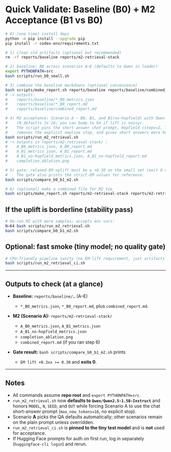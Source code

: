 # Quick Validate: Baseline (B0) + M2 Acceptance (B1 vs B0)

```bash
# 0) (one time) install deps
python -m pip install --upgrade pip
pip install -r codex-env/requirements.txt

# 1) clean old artifacts (optional but recommended)
rm -rf reports/baseline reports/m2-retrieval-stack

# 2) baseline: B0 across scenarios A–E (defaults to Qwen in loader)
export PYTHONPATH=src
bash scripts/run_b0_small.sh

# 3) combine the baseline markdowns (optional convenience)
bash scripts/make_report.sh reports/baseline reports/baseline/combined_report.md
# -> outputs:
#    reports/baseline/*_B0_metrics.json
#    reports/baseline/*_B0_report.md
#    reports/baseline/combined_report.md

# 4) M2 acceptance: Scenario A — B0, B1, and B1(no-hopfield) with Qwen
#    (N defaults to 24; you can bump to 64 if lift is noisy).
#    The script pins the short-answer chat prompt, Hopfield (steps=2, T=0.5),
#    removes the explicit newline stop, and gives short answers more headroom.
bash scripts/run_m2_retrieval.sh
# -> outputs in reports/m2-retrieval-stack/ :
#    A_B0_metrics.json, A_B0_report.md
#    A_B1_metrics.json, A_B1_report.md
#    A_B1_no-hopfield_metrics.json, A_B1_no-hopfield_report.md
#    completion_ablation.png

# 5) gate: relaxed-EM uplift must be ≥ +0.30 on the small set (exit 0 on success).
#    The gate also prints the strict-EM values for reference.
bash scripts/compare_b0_b1_m2.sh

# 6) (optional) make a combined file for M2 too
bash scripts/make_report.sh reports/m2-retrieval-stack reports/m2-retrieval-stack/combined_report.md
```

## If the uplift is borderline (stability pass)

```bash
# Re-run M2 with more samples; accepts env vars:
N=64 bash scripts/run_m2_retrieval.sh
bash scripts/compare_b0_b1_m2.sh
```

## Optional: fast smoke (tiny model; no quality gate)

```bash
# CPU-friendly pipeline sanity (no EM-lift requirement, just artifacts exist)
bash scripts/run_m2_retrieval_ci.sh
```

---

## Outputs to check (at a glance)

* **Baseline:** `reports/baseline/…` (A–E)

  * `*_B0_metrics.json`, `*_B0_report.md`, plus `combined_report.md`.
* **M2 (Scenario A):** `reports/m2-retrieval-stack/`

  * `A_B0_metrics.json`, `A_B1_metrics.json`
  * `A_B1_no-hopfield_metrics.json`
  * `completion_ablation.png`
  * `combined_report.md` (if you ran step 6)
* **Gate result:** `bash scripts/compare_b0_b1_m2.sh` prints

  * `EM lift +0.3xx >= 0.30` and **exits 0**.

---

## Notes

* All commands assume **repo root** and `export PYTHONPATH=src`.
* `run_m2_retrieval.sh` now **defaults to `Qwen/Qwen2.5-1.5B-Instruct`** and honors `MODEL`, `N`, `SEED`, and `OUT` while
  forcing Scenario A to use the chat short-answer prompt (`max_new_tokens=16`, no explicit stop).
* Scenario **A** picks the QA defaults automatically; other scenarios remain on the plain prompt unless overridden.
* `run_m2_retrieval_ci.sh` is **pinned to the tiny test model** and is **not** used for acceptance.
* If Hugging Face prompts for auth on first run, log in separately (`huggingface-cli login`) and rerun.
